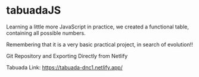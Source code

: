 # tabuadaJS

Learning a little more JavaScript in practice, we created a functional table, containing all possible numbers.

Remembering that it is a very basic practical project, in search of evolution!!

Git Repository and Exporting Directly from Netlify

Tabuada Link: https://tabuada-dnc1.netlify.app/
